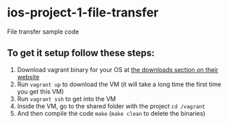# ios-project-1-file-transfer
File transfer sample code

## To get it setup follow these steps:
1. Download vagrant binary for your OS at [the downloads section on their website](https://www.vagrantup.com/downloads.html)
2. Run `vagrant up` to download the VM (it will take a long time the first time you get this VM)
3. Run `vagrant ssh` to get into the VM
  1. Inside the VM, go to the shared folder with the project `cd /vagrant`
  2. And then compile the code `make` (`make clean` to delete the binaries)
